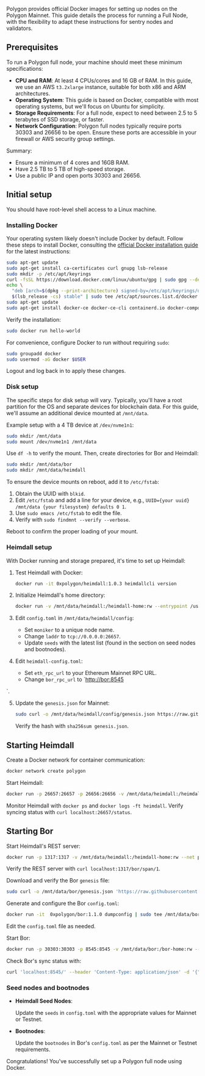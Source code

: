Polygon provides official Docker images for setting up nodes on the Polygon Mainnet. This guide details the process for running a Full Node, with the flexibility to adapt these instructions for sentry nodes and validators.

## Prerequisites

To run a Polygon full node, your machine should meet these minimum specifications:

- **CPU and RAM**: At least 4 CPUs/cores and 16 GB of RAM. In this guide, we use an AWS `t3.2xlarge` instance, suitable for both x86 and ARM architectures.
- **Operating System**: This guide is based on Docker, compatible with most operating systems, but we'll focus on Ubuntu for simplicity.
- **Storage Requirements**: For a full node, expect to need between 2.5 to 5 terabytes of SSD storage, or faster.
- **Network Configuration**: Polygon full nodes typically require ports 30303 and 26656 to be open. Ensure these ports are accessible in your firewall or AWS security group settings.

Summary:

- Ensure a minimum of 4 cores and 16GB RAM.
- Have 2.5 TB to 5 TB of high-speed storage.
- Use a public IP and open ports 30303 and 26656.

## Initial setup

You should have root-level shell access to a Linux machine.

### Installing Docker

Your operating system likely doesn't include Docker by default. Follow these steps to install Docker, consulting the [official Docker installation guide](https://docs.docker.com/engine/install/) for the latest instructions:

```bash
sudo apt-get update
sudo apt-get install ca-certificates curl gnupg lsb-release
sudo mkdir -p /etc/apt/keyrings
curl -fsSL https://download.docker.com/linux/ubuntu/gpg | sudo gpg --dearmor -o /etc/apt/keyrings/docker.gpg
echo \
  "deb [arch=$(dpkg --print-architecture) signed-by=/etc/apt/keyrings/docker.gpg] https://download.docker.com/linux/ubuntu \
  $(lsb_release -cs) stable" | sudo tee /etc/apt/sources.list.d/docker.list > /dev/null
sudo apt-get update
sudo apt-get install docker-ce docker-ce-cli containerd.io docker-compose-plugin
```

Verify the installation:

```bash
sudo docker run hello-world
```

For convenience, configure Docker to run without requiring `sudo`:

```bash
sudo groupadd docker
sudo usermod -aG docker $USER
```

Logout and log back in to apply these changes.

### Disk setup

The specific steps for disk setup will vary. Typically, you'll have a root partition for the OS and separate devices for blockchain data. For this guide, we'll assume an additional device mounted at `/mnt/data`.

Example setup with a 4 TB device at `/dev/nvme1n1`:

```bash
sudo mkdir /mnt/data
sudo mount /dev/nvme1n1 /mnt/data
```

Use `df -h` to verify the mount. Then, create directories for Bor and Heimdall:

```bash
sudo mkdir /mnt/data/bor
sudo mkdir /mnt/data/heimdall
```

To ensure the device mounts on reboot, add it to `/etc/fstab`:

1. Obtain the UUID with `blkid`.
2. Edit `/etc/fstab` and add a line for your device, e.g., `UUID={your uuid} /mnt/data {your filesystem} defaults 0 1`.
3. Use `sudo emacs /etc/fstab` to edit the file.
4. Verify with `sudo findmnt --verify --verbose`.

Reboot to confirm the proper loading of your mount.

### Heimdall setup

With Docker running and storage prepared, it's time to set up Heimdall:

1. Test Heimdall with Docker:

   ```bash
   docker run -it 0xpolygon/heimdall:1.0.3 heimdallcli version
   ```

2. Initialize Heimdall's home directory:

   ```bash
   docker run -v /mnt/data/heimdall:/heimdall-home:rw --entrypoint /usr/bin/heimdalld -it 0xpolygon/heimdall:1.0.3 init --home=/heimdall-home
   ```

3. Edit `config.toml` in `/mnt/data/heimdall/config`:

   - Set `moniker` to a unique node name.
   - Change `laddr` to `tcp://0.0.0.0:26657`.
   - Update `seeds` with the latest list (found in the section on seed nodes and bootnodes).

4. Edit `heimdall-config.toml`:

   - Set `eth_rpc_url` to your Ethereum Mainnet RPC URL.
   - Change `bor_rpc_url` to `<http://bor:8545>

`.

5. Update the `genesis.json` for Mainnet:

   ```bash
   sudo curl -o /mnt/data/heimdall/config/genesis.json https://raw.githubusercontent.com/maticnetwork/heimdall/master/builder/files/genesis-mainnet-v1.json
   ```

   Verify the hash with `sha256sum genesis.json`.

## Starting Heimdall

Create a Docker network for container communication:

```bash
docker network create polygon
```

Start Heimdall:

```bash
docker run -p 26657:26657 -p 26656:26656 -v /mnt/data/heimdall:/heimdall-home:rw --net polygon --name heimdall --entrypoint /usr/bin/heimdalld -d --restart unless-stopped  0xpolygon/heimdall:1.0.3 start --home=/heimdall-home
```

Monitor Heimdall with `docker ps` and `docker logs -ft heimdall`. Verify syncing status with `curl localhost:26657/status`.

## Starting Bor

Start Heimdall's REST server:

```bash
docker run -p 1317:1317 -v /mnt/data/heimdall:/heimdall-home:rw --net polygon --name heimdallrest --entrypoint /usr/bin/heimdalld -d --restart unless-stopped 0xpolygon/heimdall:1.0.3 rest-server --home=/heimdall-home --node "tcp://heimdall:26657"
```

Verify the REST server with `curl localhost:1317/bor/span/1`.

Download and verify the Bor `genesis` file:

```bash
sudo curl -o /mnt/data/bor/genesis.json 'https://raw.githubusercontent.com/maticnetwork/bor/master/builder/files/genesis-mainnet-v1.json'
```

Generate and configure the Bor `config.toml`:

```bash
docker run -it  0xpolygon/bor:1.1.0 dumpconfig | sudo tee /mnt/data/bor/config.toml
```

Edit the `config.toml` file as needed.

Start Bor:

```bash
docker run -p 30303:30303 -p 8545:8545 -v /mnt/data/bor:/bor-home:rw --net polygon --name bor -d --restart unless-stopped  0xpolygon/bor:1.1.0 server --config /bor-home/config.toml
```

Check Bor's sync status with:

```bash
curl 'localhost:8545/' --header 'Content-Type: application/json' -d '{"jsonrpc":"2.0","method":"eth_syncing","params":[],"id":1}'
```

### Seed nodes and bootnodes

- **Heimdall Seed Nodes**:

  Update the `seeds` in `config.toml` with the appropriate values for Mainnet or Testnet.

- **Bootnodes**:

  Update the `bootnodes` in Bor's `config.toml` as per the Mainnet or Testnet requirements.

Congratulations! You've successfully set up a Polygon full node using Docker.
